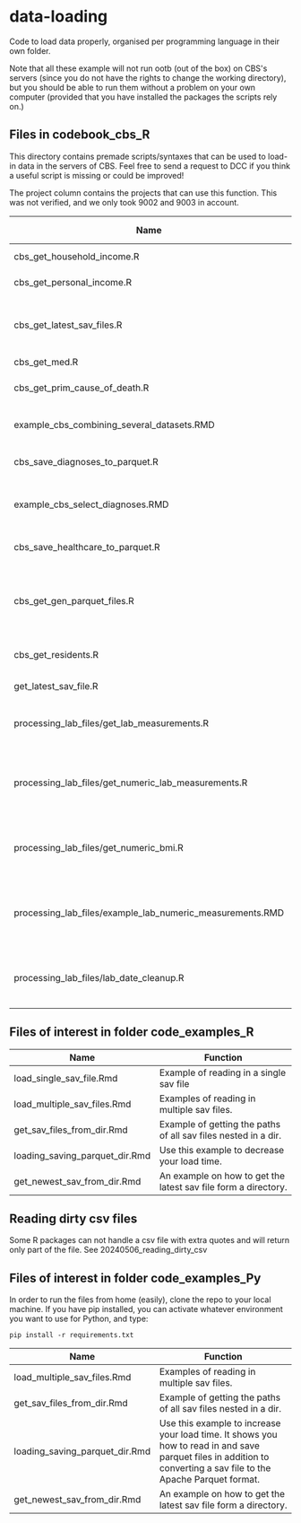 # data-loading
Code to load data properly, organised per programming language in their own folder.

Note that all these example will not run ootb (out of the box) on CBS's servers (since you do not have the rights to change the working directory), but you should be able to run them without a problem on your own computer (provided that you have installed the packages the scripts rely on.)

## Files in codebook_cbs_R
This directory contains premade scripts/syntaxes that can be used to load-in data in the servers of CBS. Feel free to send a request to DCC if you think a useful script is missing or could be improved!

The project column contains the projects that can use this function. This was not verified, and we only took 9002 and 9003 in account.

| Name | Function | CBS-Project |
|------|----------|---------|
| cbs_get_household_income.R | Get the household income | 9002 |
| cbs_get_personal_income.R | Get personal income income | 9002 |
| cbs_get_latest_sav_files.R | Get the latest sav files from one or multiple folders while also taking into account the different years. | all |
| cbs_get_med.R | Get data on medication | all |
| cbs_get_prim_cause_of_death.R | An example on how to deal with multiple data sets. | 9002 & 9003 |
| example_cbs_combining_several_datasets.RMD | Get the primary cause of death. | 9002 & 9003 |
| cbs_save_diagnoses_to_parquet.R | Generate parquet files from the VEKTIS data on diagnoses. | all |
| example_cbs_select_diagnoses.RMD | example how to efficiently select patients with medical conditions of interest | all |
| cbs_save_healthcare_to_parquet.R | Generate parquet files with the healthcare costs from VEKTIS | all |
| cbs_get_gen_parquet_files.R | Function that allows you to read in either the healthcare costs or diagnoses parquet files as generated by the 2 functions above | all |
| cbs_get_residents.R | Get all residents for all years for municipalities of interest | 9002 & 9003 |
| get_latest_sav_file.R | Get the latest sav file from a folder | all |
| processing_lab_files/get_lab_measurements.R | file that converts that gets data from LAB files (RDS) based on certain dWCIAnumbers | 9002 |
| processing_lab_files/get_numeric_lab_measurements.R | File that cleans up the data for a given dWCIAnumber and converts them to numeric. Do adapt this to your needs. | 9002 |
| processing_lab_files/get_numeric_bmi.R | A method of retrieving the BMI from the data that also calculates it from available data on height and weight | 9002 |
| processing_lab_files/example_lab_numeric_measurements.RMD | an example on how to get numeric lab measurements. This uses get_lab_measurements.R and get_numeric_bmi.R | 9002 |
| processing_lab_files/lab_date_cleanup.R | Function that gets the actual starting and ending date for the patient population in the GP data | 9002 | 


## Files of interest in folder code_examples_R
| Name | Function |
|------|----------|
| load_single_sav_file.Rmd | Example of reading in a single sav file |
| load_multiple_sav_files.Rmd | Examples of reading in multiple sav files. |
| get_sav_files_from_dir.Rmd | Example of getting the paths of all sav files nested in a dir. |
| loading_saving_parquet_dir.Rmd | Use this example to decrease your load time. |
 get_newest_sav_from_dir.Rmd | An example on how to get the latest sav file form a directory. |


## Reading dirty csv files
Some R packages can not handle a csv file with extra quotes and will return only part of the file. See 20240506_reading_dirty_csv

## Files of interest in folder code_examples_Py
In order to run the files from home (easily), clone the repo to your local machine. If you have pip installed, you can activate whatever environment you want to use for Python, and type:

```
pip install -r requirements.txt
```

| Name | Function |
|------|----------|
| load_multiple_sav_files.Rmd | Examples of reading in multiple sav files. |
| get_sav_files_from_dir.Rmd | Example of getting the paths of all sav files nested in a dir. |
| loading_saving_parquet_dir.Rmd | Use this example to increase your load time. It shows you how to read in and save parquet files in addition to converting a sav file to the Apache Parquet format. |
| get_newest_sav_from_dir.Rmd | An example on how to get the latest sav file form a directory. |
